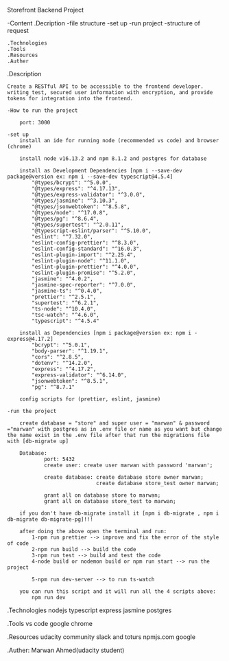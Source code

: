 Storefront Backend Project

-Content 
    .Decription
        -file structure 
        -set up 
        -run project 
        -structure of request 

    .Technologies
    .Tools 
    .Resources 
    .Auther

.Description 

    Create a RESTful API to be accessible to the frontend developer. writing test, secured user information with encryption, and provide tokens for integration into the frontend.

    -How to run the project
        
        port: 3000

    -set up
        install an ide for running node (recommended vs code) and browser (chrome)

        install node v16.13.2 and npm 8.1.2 and postgres for database

        install as Development Dependencies [npm i --save-dev package@version ex: npm i --save-dev typescript@4.5.4]
            "@types/bcrypt": "^5.0.0",
            "@types/express": "^4.17.13",
            "@types/express-validator": "^3.0.0",
            "@types/jasmine": "^3.10.3",
            "@types/jsonwebtoken": "^8.5.8",
            "@types/node": "^17.0.8",
            "@types/pg": "^8.6.4",
            "@types/supertest": "^2.0.11",
            "@typescript-eslint/parser": "^5.10.0",
            "eslint": "^7.32.0",
            "eslint-config-prettier": "^8.3.0",
            "eslint-config-standard": "^16.0.3",
            "eslint-plugin-import": "^2.25.4",
            "eslint-plugin-node": "^11.1.0",
            "eslint-plugin-prettier": "^4.0.0",
            "eslint-plugin-promise": "^5.2.0",
            "jasmine": "^4.0.2",
            "jasmine-spec-reporter": "^7.0.0",
            "jasmine-ts": "^0.4.0",
            "prettier": "^2.5.1",
            "supertest": "^6.2.1",
            "ts-node": "^10.4.0",
            "tsc-watch": "^4.6.0",
            "typescript": "^4.5.4"

        install as Dependencies [npm i package@version ex: npm i - express@4.17.2]
            "bcrypt": "^5.0.1",
            "body-parser": "^1.19.1",
            "cors": "^2.8.5",
            "dotenv": "^14.2.0",
            "express": "^4.17.2",
            "express-validator": "^6.14.0",
            "jsonwebtoken": "^8.5.1",
            "pg": "^8.7.1"
            
        config scripts for (prettier, eslint, jasmine)

    -run the project

        create database = "store" and super user = "marwan" & password ="marwan" with postgres as in .env file or name as you want but change the name exist in the .env file after that run the migrations file with [db-migrate up]

        Database: 
                port: 5432
                create user: create user marwan with password 'marwan';

                create database: create database store owner marwan;
                                 create database store_test owner marwan;
                
                grant all on database store to marwan;
                grant all on database store_test to marwan;

        if you don't have db-migrate install it [npm i db-migrate , npm i db-migrate db-migrate-pg]!!! 

        after doing the above open the terminal and run:
            1-npm run prettier --> improve and fix the error of the style of code
            2-npm run build --> build the code
            3-npm run test --> build and test the code
            4-node build or nodemon build or npm run start --> run the project

            5-npm run dev-server --> to run ts-watch
        
        you can run this script and it will run all the 4 scripts above:
            npm run dev

    
.Technologies 
    nodejs 
    typescript 
    express 
    jasmine
    postgres

.Tools 
    vs code 
    google chrome

.Resources 
    udacity 
    community slack and toturs 
    npmjs.com
    google

.Auther: Marwan Ahmed(udacity student)